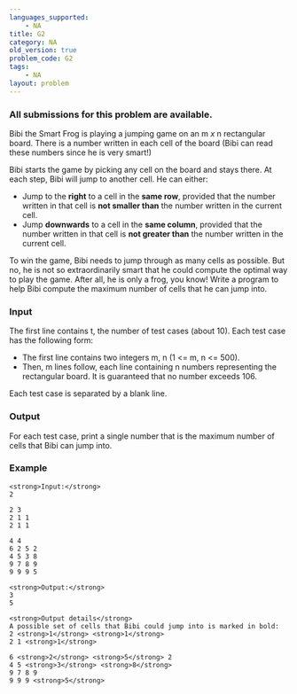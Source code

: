 ```yaml
---
languages_supported:
    - NA
title: G2
category: NA
old_version: true
problem_code: G2
tags:
    - NA
layout: problem
---
```

###  All submissions for this problem are available. 

Bibi the Smart Frog is playing a jumping game on an m _x_ n rectangular board. There is a number written in each cell of the board (Bibi can read these numbers since he is very smart!)

Bibi starts the game by picking any cell on the board and stays there. At each step, Bibi will jump to another cell. He can either:

- Jump to the **right** to a cell in the **same row**, provided that the number written in that cell is **not smaller than** the number written in the current cell.
- Jump **downwards** to a cell in the **same column**, provided that the number written in that cell is **not greater than** the number written in the current cell.

To win the game, Bibi needs to jump through as many cells as possible. But no, he is not so extraordinarily smart that he could compute the optimal way to play the game. After all, he is only a frog, you know! Write a program to help Bibi compute the maximum number of cells that he can jump into.

### Input

The first line contains t, the number of test cases (about 10). Each test case has the following form:

- The first line contains two integers m, n (1 <= m, n <= 500).
- Then, m lines follow, each line containing n numbers representing the rectangular board. It is guaranteed that no number exceeds 106.

Each test case is separated by a blank line.

### Output

For each test case, print a single number that is the maximum number of cells that Bibi can jump into.

### Example

```
<strong>Input:</strong>
2

2 3
2 1 1
2 1 1

4 4
6 2 5 2
4 5 3 8
9 7 8 9
9 9 9 5

<strong>Output:</strong>
3
5

<strong>Output details</strong>
A possible set of cells that Bibi could jump into is marked in bold:
2 <strong>1</strong> <strong>1</strong>
2 1 <strong>1</strong>

6 <strong>2</strong> <strong>5</strong> 2
4 5 <strong>3</strong> <strong>8</strong>
9 7 8 9
9 9 9 <strong>5</strong>

```